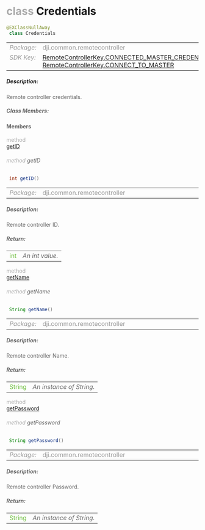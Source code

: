 <div class="article"><h1 ><font color="#AAA">class </font>Credentials</h1></div>

~~~java
@EXClassNullAway
 class Credentials 
~~~

<html><table class="table-supportedby"><tr valign="top"><td width=15%><font color="#999"><i>Package:</i></td><td width=85%><font color="#999">dji.common.remotecontroller</td></tr><tr valign="top"><td width=15%><font color="#999"><i>SDK Key:</i></td><td width=85%><font color="#999"><a href="/Components/KeyManager/DJIRemoteControllerKey.html#remotecontrollerkey_connected_master_credentials_key">RemoteControllerKey.CONNECTED_MASTER_CREDENTIALS</a>, <a href="/Components/KeyManager/DJIRemoteControllerKey.html#remotecontrollerkey_connect_to_master_key">RemoteControllerKey.CONNECT_TO_MASTER</a></td></tr></table></html>



##### Description:



<font color="#666">Remote controller credentials.



##### Class Members:



#### Members

<div class="api-row" id="djiremotecontroller_joinedmasternameandpasswordresult_id"><div class="api-col left"></div><div class="api-col middle" style="color:#AAA">method</div><div class="api-col right"><a class="trigger" href="#djiremotecontroller_joinedmasternameandpasswordresult_id_inline">getID</a></div></div><div class="inline-doc" id="djiremotecontroller_joinedmasternameandpasswordresult_id_inline"

><div class="article"><h6 ><font color="#AAA">method </font>getID</h6></div>

~~~java
 int getID() 
~~~

<html><table class="table-supportedby"><tr valign="top"><td width=15%><font color="#999"><i>Package:</i></td><td width=85%><font color="#999">dji.common.remotecontroller</td></tr></table></html>



##### Description:



<font color="#666">Remote controller ID.



##### Return:

<html><table class="table-inline-parameters"><tr valign="top"><td><font color="#70BF41">int</td><td><font color="#666"><i>An int value.</i></td></tr></table></html></div>

<div class="api-row" id="djiremotecontroller_joinedmasternameandpasswordresult_name"><div class="api-col left"></div><div class="api-col middle" style="color:#AAA">method</div><div class="api-col right"><a class="trigger" href="#djiremotecontroller_joinedmasternameandpasswordresult_name_inline">getName</a></div></div><div class="inline-doc" id="djiremotecontroller_joinedmasternameandpasswordresult_name_inline"

><div class="article"><h6 ><font color="#AAA">method </font>getName</h6></div>

~~~java
 String getName() 
~~~

<html><table class="table-supportedby"><tr valign="top"><td width=15%><font color="#999"><i>Package:</i></td><td width=85%><font color="#999">dji.common.remotecontroller</td></tr></table></html>



##### Description:



<font color="#666">Remote controller Name.



##### Return:

<html><table class="table-inline-parameters"><tr valign="top"><td><font color="#70BF41">String</td><td><font color="#666"><i>An instance of String.</i></td></tr></table></html></div>

<div class="api-row" id="djiremotecontroller_joinedmasternameandpasswordresult_password"><div class="api-col left"></div><div class="api-col middle" style="color:#AAA">method</div><div class="api-col right"><a class="trigger" href="#djiremotecontroller_joinedmasternameandpasswordresult_password_inline">getPassword</a></div></div><div class="inline-doc" id="djiremotecontroller_joinedmasternameandpasswordresult_password_inline"

><div class="article"><h6 ><font color="#AAA">method </font>getPassword</h6></div>

~~~java
 String getPassword() 
~~~

<html><table class="table-supportedby"><tr valign="top"><td width=15%><font color="#999"><i>Package:</i></td><td width=85%><font color="#999">dji.common.remotecontroller</td></tr></table></html>



##### Description:



<font color="#666">Remote controller Password.



##### Return:

<html><table class="table-inline-parameters"><tr valign="top"><td><font color="#70BF41">String</td><td><font color="#666"><i>An instance of String.</i></td></tr></table></html></div>


